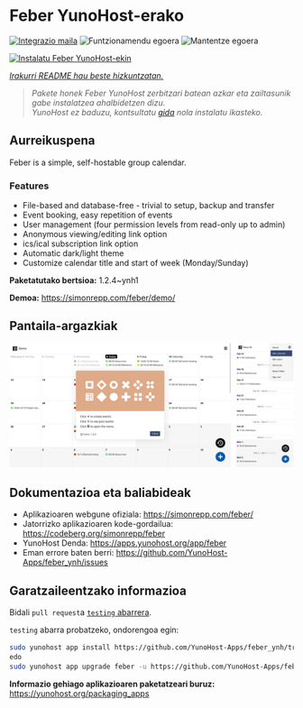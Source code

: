 <!--
Ohart ongi: README hau automatikoki sortu da <https://github.com/YunoHost/apps/tree/master/tools/readme_generator>ri esker
EZ editatu eskuz.
-->

# Feber YunoHost-erako

[![Integrazio maila](https://dash.yunohost.org/integration/feber.svg)](https://ci-apps.yunohost.org/ci/apps/feber/) ![Funtzionamendu egoera](https://ci-apps.yunohost.org/ci/badges/feber.status.svg) ![Mantentze egoera](https://ci-apps.yunohost.org/ci/badges/feber.maintain.svg)

[![Instalatu Feber YunoHost-ekin](https://install-app.yunohost.org/install-with-yunohost.svg)](https://install-app.yunohost.org/?app=feber)

*[Irakurri README hau beste hizkuntzatan.](./ALL_README.md)*

> *Pakete honek Feber YunoHost zerbitzari batean azkar eta zailtasunik gabe instalatzea ahalbidetzen dizu.*  
> *YunoHost ez baduzu, kontsultatu [gida](https://yunohost.org/install) nola instalatu ikasteko.*

## Aurreikuspena

Feber is a simple, self-hostable group calendar.

### Features

- File-based and database-free - trivial to setup, backup and transfer
- Event booking, easy repetition of events
- User management (four permission levels from read-only up to admin)
- Anonymous viewing/editing link option
- ics/ical subscription link option
- Automatic dark/light theme
- Customize calendar title and start of week (Monday/Sunday)


**Paketatutako bertsioa:** 1.2.4~ynh1

**Demoa:** <https://simonrepp.com/feber/demo/>

## Pantaila-argazkiak

![Feber(r)en pantaila-argazkia](./doc/screenshots/screenshot.png)

## Dokumentazioa eta baliabideak

- Aplikazioaren webgune ofiziala: <https://simonrepp.com/feber/>
- Jatorrizko aplikazioaren kode-gordailua: <https://codeberg.org/simonrepp/feber>
- YunoHost Denda: <https://apps.yunohost.org/app/feber>
- Eman errore baten berri: <https://github.com/YunoHost-Apps/feber_ynh/issues>

## Garatzaileentzako informazioa

Bidali `pull request`a [`testing` abarrera](https://github.com/YunoHost-Apps/feber_ynh/tree/testing).

`testing` abarra probatzeko, ondorengoa egin:

```bash
sudo yunohost app install https://github.com/YunoHost-Apps/feber_ynh/tree/testing --debug
edo
sudo yunohost app upgrade feber -u https://github.com/YunoHost-Apps/feber_ynh/tree/testing --debug
```

**Informazio gehiago aplikazioaren paketatzeari buruz:** <https://yunohost.org/packaging_apps>
